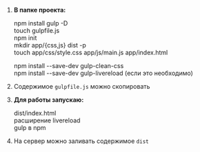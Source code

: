 1. **В папке проекта:**

	npm install gulp -D  
	touch gulpfile.js  
	npm init  
	mkdir app/{css,js} dist -p  
	touch app/css/style.css app/js/main.js app/index.html  

	npm install --save-dev gulp-clean-css  
	npm install --save-dev gulp-livereload  (если это необходимо)

2. Содержимое `gulpfile.js` можно скопировать

3. **Для работы запускаю:** 

	dist/index.html  
	расширение livereload  
	gulp в npm  

4. На сервер можно заливать содержимое `dist`
